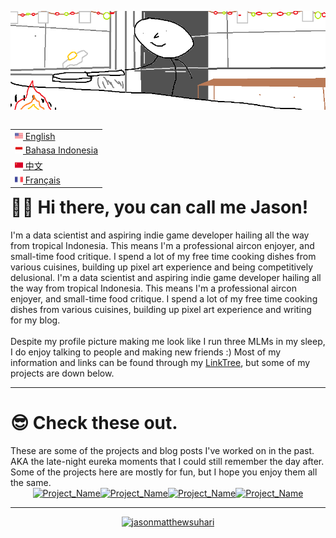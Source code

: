 <img src="images/top-banner.png"></img>

<table align="right">
 <tr><td><a href="README.md"><img src="images/us-flag.png" height="13"> English</a></td></tr>
 <tr><td><a href="alt_readme/README_ID.md"><img src="images/id-flag.png" height="13"> Bahasa Indonesia</a></td></tr>
 <tr><td><a href="alt_readme/README_CN.md"><img src="images/cn-flag.png" height="13"> 中文</a></td></tr>
 <tr><td><a href="alt_readme/README_FR.md"><img src="images/fr-flag.png" height="13"> Français</a></td></tr>
</table>

<h1> 🙋‍♂️ Hi there, you can call me Jason! </h1>
I'm a data scientist and aspiring indie game developer hailing all the way from tropical Indonesia. This means I'm a professional aircon enjoyer, and small-time food critique. I spend a lot of my free time cooking dishes from various cuisines, building up pixel art experience and being competitively delusional.
I'm a data scientist and aspiring indie game developer hailing all the way from tropical Indonesia. This means I'm a professional aircon enjoyer, and small-time food critique. I spend a lot of my free time cooking dishes from various cuisines, building up pixel art experience and  writing for my blog.
<br><br>
Despite my profile picture making me look like I run three MLMs in my sleep, I do enjoy talking to people and making new friends :) Most of my information and links can be found through my <a href="https://linktr.ee/jasonmatthewsuhari">LinkTree</a>, but some of my projects are down below.

---

<h1> 😎 Check these out. </h1>
These are some of the projects and blog posts I've worked on in the past. AKA the late-night eureka moments that I could still remember the day after. Some of the projects here are mostly for fun, but I hope you enjoy them all the same. 

<div style="display: flex; justify-content: center; align-items: center;">
<a href=""> 
<img src="images/project.png" alt="Project_Name" style="width: 23%; aspect-ratio: 1/1;">
</a>
<a href=""> 
<img src="images/project.png" alt="Project_Name" style="width: 23%; aspect-ratio: 1/1;">
</a>
<a href=""> 
<img src="images/project.png" alt="Project_Name" style="width: 23%; aspect-ratio: 1/1;">
</a>
<a href=""> 
<img src="images/project.png" alt="Project_Name" style="width: 23%; aspect-ratio: 1/1;">
</a>
</div>

---
<div style="display: flex; justify-content: center; align-items: center;">
<a href="https://github.com/ryo-ma/github-profile-trophy"><img src="https://github-profile-trophy.vercel.app/?username=jasonmatthewsuhari" alt="jasonmatthewsuhari" /></a>
</div>

<!-- <div style="display: flex; justify-content: center; align-items: center;">
  <a href="https://awesome-github-stats.azurewebsites.net/index.html??cardType=github&theme=gruvbox&preferLogin=false">    <img  alt="jasonmatthewsuhari's GitHub Stats" src="https://awesome-github-stats.azurewebsites.net/user-stats/jasonmatthewsuhari?cardType=github&theme=gruvbox&preferLogin=false" />  </a>
</div> -->
